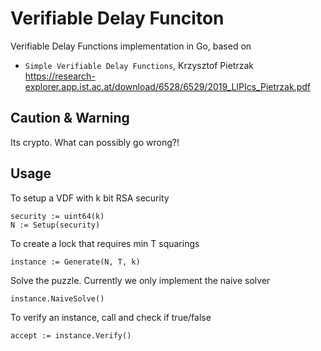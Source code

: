 # Verifiable Delay Funciton 
Verifiable Delay Functions implementation in Go, based on


- `Simple Verifiable Delay Functions`, Krzysztof Pietrzak https://research-explorer.app.ist.ac.at/download/6528/6529/2019_LIPIcs_Pietrzak.pdf


## Caution & Warning
Its crypto. What can possibly go wrong?!


## Usage
To setup a VDF with k bit RSA security
```
security := uint64(k)
N := Setup(security)

```

To create a lock that requires min T squarings
```
instance := Generate(N, T, k)
```

Solve the puzzle. Currently we only implement the naive solver
```
instance.NaiveSolve()
```
To verify an instance, call and check if true/false
```
accept := instance.Verify() 
	
```